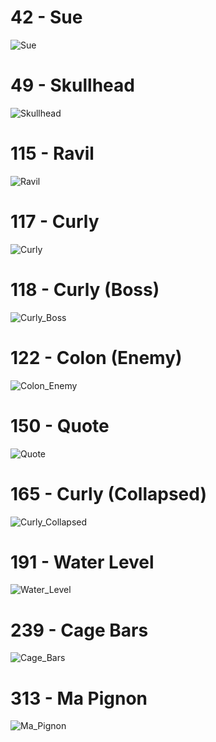 # 42 - Sue
![Sue](http://www.plantuml.com/plantuml/proxy?cache=no&src=https://raw.githubusercontent.com/CaveStoryModdingCommunity/ANP-Graphs/main/ANP/Npc_42_-_Sue.wsd)

# 49 - Skullhead
![Skullhead](http://www.plantuml.com/plantuml/proxy?cache=no&src=https://raw.githubusercontent.com/CaveStoryModdingCommunity/ANP-Graphs/main/ANP/Npc_49_-_Skullhead.wsd)

# 115 - Ravil
![Ravil](http://www.plantuml.com/plantuml/proxy?cache=no&src=https://raw.githubusercontent.com/CaveStoryModdingCommunity/ANP-Graphs/main/ANP/Npc_115_-_Ravil.wsd)

# 117 - Curly
![Curly](http://www.plantuml.com/plantuml/proxy?cache=no&src=https://raw.githubusercontent.com/CaveStoryModdingCommunity/ANP-Graphs/main/ANP/Npc_117_-_Curly.wsd)

# 118 - Curly (Boss)
![Curly_Boss](http://www.plantuml.com/plantuml/proxy?cache=no&src=https://raw.githubusercontent.com/CaveStoryModdingCommunity/ANP-Graphs/main/ANP/Npc_118_-_Curly_(Boss).wsd)

# 122 - Colon (Enemy)
![Colon_Enemy](http://www.plantuml.com/plantuml/proxy?cache=no&src=https://raw.githubusercontent.com/CaveStoryModdingCommunity/ANP-Graphs/main/ANP/Npc_122_-_Colon_(Enemy).wsd)

# 150 - Quote
![Quote](http://www.plantuml.com/plantuml/proxy?cache=no&src=https://raw.githubusercontent.com/CaveStoryModdingCommunity/ANP-Graphs/main/ANP/Npc_150_-_Quote.wsd)

# 165 - Curly (Collapsed)
![Curly_Collapsed](http://www.plantuml.com/plantuml/proxy?cache=no&src=https://raw.githubusercontent.com/CaveStoryModdingCommunity/ANP-Graphs/main/ANP/Npc_165_-_Curly_(Collapsed).wsd)

# 191 - Water Level
![Water_Level](http://www.plantuml.com/plantuml/proxy?cache=no&src=https://raw.githubusercontent.com/CaveStoryModdingCommunity/ANP-Graphs/main/ANP/Npc_191_-_Water_Level.wsd)

# 239 - Cage Bars
![Cage_Bars](http://www.plantuml.com/plantuml/proxy?cache=no&src=https://raw.githubusercontent.com/CaveStoryModdingCommunity/ANP-Graphs/main/ANP/Npc_239_-_Cage_Bars.wsd)

# 313 - Ma Pignon
![Ma_Pignon](http://www.plantuml.com/plantuml/proxy?cache=no&src=https://raw.githubusercontent.com/CaveStoryModdingCommunity/ANP-Graphs/main/ANP/Npc_313_-_Ma_Pignon.wsd)